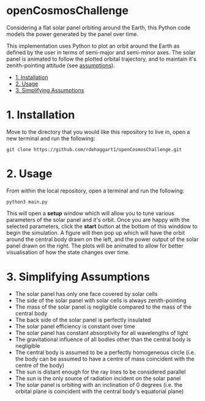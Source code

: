 # openCosmosChallenge
Considering a flat solar panel orbiting around the Earth, this Python code models the power generated by the panel over time. 

This implementation uses Python to plot an orbit around the Earth as defined by the user in terms of semi-major and semi-minor axes. The solar panel is animated to follow the plotted orbital trajectory, and to maintain it's zenith-pointing attitude (see [assumptions](#assumptions)). 

- [1. Installation](#install)
- [2. Usage](#usage)
- [3. Simplifying Assumptions](#assumptions)

<a name="install">

# 1. Installation
Move to the directory that you would like this repository to live in, open a new terminal and run the following:
```
git clone https://github.com/rdehaggart1/openCosmosChallenge.git
```
<a name="usage">

# 2. Usage 
From within the local repository, open a terminal and run the following:
```
python3 main.py
```
This will open a <b>setup</b> window which will allow you to tune various parameters of the solar panel and it's orbit. Once you are happy with the selected parameters, click the <b>start</b> button at the bottom of this winddow to begin the simulation. 
A figure will then pop up which will have the orbit around the central body drawn on the left, and the power output of the solar panel drawn on the right. The plots will be animated to allow for better visualisation of how the state changes over time.

<a name="assumptions">

# 3. Simplifying Assumptions
- The solar panel has only one face covered by solar cells
- The side of the solar panel with solar cells is always zenith-pointing
- The mass of the solar panel is negligible compared to the mass of the central body
- The back side of the solar panel is perfectly insulated
- The solar panel efficiency is constant over time
- The solar panel has constant absorptivity for all wavelengths of light
- The gravitational influence of all bodies other than the central body is negligible
- The central body is assumed to be a perfectly homogeneous circle (i.e. the body can be assumed to have a centre of mass coincident with the centre of the body)
- The sun is distant enough for the ray lines to be considered parallel
- The sun is the only source of radiation incident on the solar panel
- The solar panel is orbiting with an inclination of 0 degrees (i.e. the orbital plane is coincident with the central body's equatorial plane)
